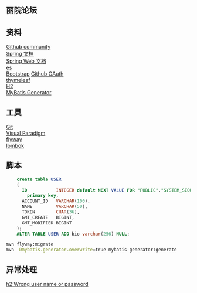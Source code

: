## 丽院论坛

## 资料
[Github community](https://github.com/1632409540/community)  
[Spring 文档](https://spring.io/guides)  
[Spring Web 文档](https://spring.io/guides/gs/serving-web-content/)  
[es](https://elasticsearch.cn/explore)  
[Bootstrap](https://www.bootcss.com/)
[Github OAuth](https://developer.github.com/apps/building-oauth-apps/creating-an-oauth-app/)  
[thymeleaf](https://www.thymeleaf.org/)  
[H2](http://www.h2database.com/html/main.html)  
[MyBatis Generator](http://mybatis.org/generator/)  

## 工具
[Git](https://git-scm.com/)  
[Visual Paradigm](https://www.visual-paradigm.com)  
[flyway](https://flywaydb.org/)  
[lombok](https://projectlombok.org/)  



## 脚本
```sql
    create table USER
    (
      ID           INTEGER default NEXT VALUE FOR "PUBLIC"."SYSTEM_SEQUENCE_7E96F4B6_5A61_411E_80A2_B1BCEBB73D5D"
        primary key,
      ACCOUNT_ID   VARCHAR(100),
      NAME         VARCHAR(50),
      TOKEN        CHAR(36),
      GMT_CREATE   BIGINT,
      GMT_MODIFIED BIGINT
    );
    ALTER TABLE USER ADD bio varchar(256) NULL;
```
```bash
mvn flyway:migrate
mvn -Dmybatis.generator.overwrite=true mybatis-generator:generate
```

## 异常处理

[h2:Wrong user name or password](https://blog.csdn.net/tripleDemo/article/details/98888281)
